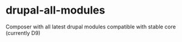 # drupal-all-modules
Composer with all latest drupal modules compatible with stable core (currently D9)
